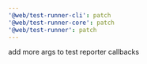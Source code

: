 ```yaml
---
'@web/test-runner-cli': patch
'@web/test-runner-core': patch
'@web/test-runner': patch
---
```


add more args to test reporter callbacks
